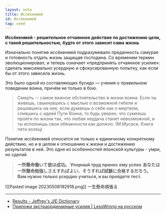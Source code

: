 ```yaml
---
layout: note
title: Иссёкенмей
id: Иссёкенмей
tag: seed
---
```


**Иссёкенмей - решительное отчаянное действие по достижению цели, с такой решительностью, будто от этого зависит сама жизнь**

Изначально понятие иссёкенмей подразумевало преданность самурая и готовность отдать жизнь защищая господина. Со временем термин эволюционировал, и теперь означает «предпринять отчаянное усилие»: сделать максимально усердную и сфокусированную попытку, как если бы от этого зависела жизнь. 

Это было одной из составляющих бусидо — учения о правильном поведении воина, причём не только в бою.  
  
 >Смерть -- самое важное обстоятельство в жизни воина.  Если  ты живешь,  свыкнувшись с мыслью о возможной гибели и решившись на нее, если думаешь о себе как о мертвом, слившись с идеей  Пути Воина,  то  будь  уверен,  что сумеешь пройти по жизни так, что любая неудача  станет  невозможной,  и   ты исполнишь   свои обязанности как должно. (М.Мусаси, Книга пяти колец)

Понятие иссёкенмей относится не только к единичному конкретному действию, но и в целом к отношению к жизни и достижению результатов в ней. Это одня из особенностей японской культуры - умри, но сделай

>**一所懸命働いて彼は成功。
Упорный труд принес ему успех**
>**あなたは一所懸命勉強しさえすればよい、そうすれば試験に合格するだろう。
Вам нужно только усердно учиться, и вы пройдете тест.**


![[Pasted image 20230508192918.png]]
一生懸命頑張る


---
- [Results - Jeffrey's J/E Dictionary](http://www.gokanji.com/cgi-bin/j-e/inline/dosearch?sDict=on&H=PS&L=J&T=issho+kenmei&WC=none&FG=r&BG=b&S=26&I=on)
- [Приложи экстраординарные усилия | LessWrong на русском](https://lesswrong.ru/w/%D0%9F%D1%80%D0%B8%D0%BB%D0%BE%D0%B6%D0%B8_%D1%8D%D0%BA%D1%81%D1%82%D1%80%D0%B0%D0%BE%D1%80%D0%B4%D0%B8%D0%BD%D0%B0%D1%80%D0%BD%D1%8B%D0%B5_%D1%83%D1%81%D0%B8%D0%BB%D0%B8%D1%8F)



